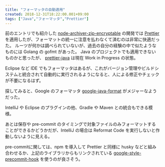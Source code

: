 ```yaml
---
title: "フォーマッタの自動適用"
created: 2018-12-31T18:22:00.001+09:00
tags: ["Java","フォーマッタ","Prettier"]
---
```

前のエントリでも紹介した [node-archiver-zip-encryptable](https://github.com/ksoichiro/node-archiver-zip-encryptable) の開発では [Prettier](https://prettier.io) を適用したが、フォーマットの統一に注意を払わなくて済むのは非常に快適だった。
ルーツが何かは調べられていないが、過去の自分の経験の中で似たようなものには Golang の gofmt があった。
Java のプロジェクトでも適用できないものかと思ったが、 [prettier-java](https://github.com/jhipster/prettier-java) は現在 Work in Progress の状態。

Eclipse など IDE でもフォーマッタはあるが、これがバージョン管理やビルドシステムと統合されて自動的に実行されるようになると、人による修正やチェックが不要になるはず。

探してみると、Google のフォーマッタ [google-java-format](https://github.com/google/google-java-format/blob/master/README.md) がメジャーなようだった。

IntelliJ や Eclipse のプラグインの他、Gradle や Maven との統合もできる模様。

あとは保存や pre-commit のタイミングで対象ファイルのみフォーマットすることができるかどうかだが、IntelliJ の場合は Reformat Code を実行しないと作動しないように見える。

pre-commitに関しては、npm を導入して Prettier と同様に husky などと組み合わせるか、上記のライブラリからもリンクされている
[google-style-precommit-hook](https://github.com/maltzj/google-style-precommit-hook) を使うのが良さそう。
